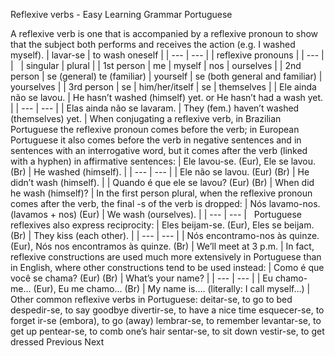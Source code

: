 Reflexive verbs - Easy Learning Grammar Portuguese
 
A reflexive verb is one that is accompanied by a reflexive pronoun to show that the subject both performs and receives the action (e.g. I washed myself).
| lavar-se | to wash oneself |
| --- | --- |
| reflexive pronouns |
| --- |
|   | singular | plural |
| 1st person | me | myself | nos | ourselves |
| 2nd person | se (general) te (familiar) | yourself | se (both general and familiar) | yourselves |
| 3rd person | se | him/her/itself | se | themselves |
| Ele ainda não se lavou. | He hasn’t washed (himself) yet. or He hasn’t had a wash yet. |
| --- | --- |
| Elas ainda não se lavaram. | They (fem.) haven’t washed (themselves) yet. |
When conjugating a reflexive verb, in Brazilian Portuguese the reflexive pronoun comes before the verb; in European Portuguese it also comes before the verb in negative sentences and in sentences with an interrogative word, but it comes after the verb (linked with a hyphen) in affirmative sentences:
| Ele lavou-se. (Eur), Ele se lavou. (Br) | He washed (himself). |
| --- | --- |
| Ele não se lavou. (Eur) (Br) | He didn’t wash (himself). |
| Quando é que ele se lavou? (Eur) (Br) | When did he wash (himself)? |
In the first person plural, when the reflexive pronoun comes after the verb, the final -s of the verb is dropped:
| Nós lavamo-nos. (lavamos + nos) (Eur) | We wash (ourselves). |
| --- | --- |
 
Portuguese reflexives also express reciprocity:
| Eles beijam-se. (Eur), Eles se beijam. (Br) | They kiss (each other). |
| --- | --- |
| Nós encontramo-nos às quinze. (Eur),
Nós nos encontramos às quinze. (Br) | We’ll meet at 3 p.m. |
In fact, reflexive constructions are used much more extensively in Portuguese than in English, where other constructions tend to be used instead:
| Como é que você se chama? (Eur) (Br) | What’s your name? |
| --- | --- |
| Eu chamo-me… (Eur), Eu me chamo… (Br) | My name is…. (literally: I call myself…) |
 
Other common reflexive verbs in Portuguese:
deitar-se, to go to bed despedir-se, to say goodbye divertir-se, to have a nice time
esquecer-se, to forget ir-se (embora), to go (away) lembrar-se, to remember
levantar-se, to get up pentear-se, to comb one’s hair sentar-se, to sit down
vestir-se, to get dressed
Previous
Next
